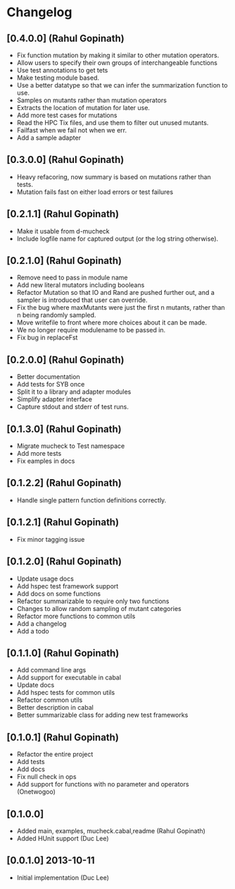 # Changelog

## [0.4.0.0] (Rahul Gopinath)
  * Fix function mutation by making it similar to other mutation operators.
  * Allow users to specify their own groups of interchangeable functions
  * Use test annotations to get tets
  * Make testing module based.
  * Use a better datatype so that we can infer the summarization function to use.
  * Samples on mutants rather than mutation operators
  * Extracts the location of mutation for later use.
  * Add more test cases for mutations
  * Read the HPC Tix files, and use them to filter out unused mutants.
  * Failfast when we fail not when we err.
  * Add a sample adapter

## [0.3.0.0] (Rahul Gopinath)
  * Heavy refacoring, now summary is based on mutations rather than tests.
  * Mutation fails fast on either load errors or test failures

## [0.2.1.1] (Rahul Gopinath)
  * Make it usable from d-mucheck
  * Include logfile name for captured output (or the log string otherwise).

## [0.2.1.0] (Rahul Gopinath)
  * Remove need to pass in module name
  * Add new literal mutators including booleans
  * Refactor Mutation so that IO and Rand are pushed further out, and a sampler is introduced that user can override.
  * Fix the bug where maxMutants were just the first n mutants, rather than n being randomly sampled.
  * Move writefile to front where more choices about it can be made.
  * We no longer require modulename to be passed in.
  * Fix bug in replaceFst

## [0.2.0.0] (Rahul Gopinath)
  * Better documentation
  * Add tests for SYB once
  * Split it to a library and adapter modules
  * Simplify adapter interface
  * Capture stdout and stderr of test runs.

## [0.1.3.0] (Rahul Gopinath)
  * Migrate mucheck to Test namespace
  * Add more tests
  * Fix eamples in docs

## [0.1.2.2] (Rahul Gopinath)
  * Handle single pattern function definitions correctly.

## [0.1.2.1] (Rahul Gopinath)
  * Fix minor tagging issue

## [0.1.2.0] (Rahul Gopinath)
  * Update usage docs
  * Add hspec test framework support
  * Add docs on some functions
  * Refactor summarizable to require only two functions
  * Changes to allow random sampling of mutant categories
  * Refactor more functions to common utils
  * Add a changelog
  * Add a todo

## [0.1.1.0] (Rahul Gopinath)
  * Add command line args
  * Add support for executable in cabal
  * Update docs
  * Add hspec tests for common utils
  * Refactor common utils
  * Better description in cabal
  * Better summarizable class for adding new test frameworks

## [0.1.0.1] (Rahul Gopinath)
  * Refactor the entire project
  * Add tests
  * Add docs
  * Fix null check in ops
  * Add support for functions with no parameter and operators (Onetwogoo)

## [0.1.0.0]
  * Added main, examples, mucheck.cabal,readme (Rahul Gopinath)
  * Added HUnit support (Duc Lee)

## [0.0.1.0] 2013-10-11
  * Initial implementation (Duc Lee)
